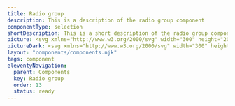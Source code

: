 ```yaml
---
title: Radio group
description: This is a description of the radio group component
componentType: selection
shortDescription: This is a short description of the radio group component
picture: <svg xmlns="http://www.w3.org/2000/svg" width="300" height="200" fill="none" aria-labelledby="radioTitle radioDesc" role="img"><title id="radioTitle">Illustration of the radio button component.</title><desc id="radioDesc">An illustrated radio button component representing radio group component card.</desc><path fill="#36F" d="M121.296 85.252c-8.145 0-14.748 6.6028-14.748 14.7479V100c0 8.145 6.603 14.748 14.748 14.748s14.748-6.603 14.748-14.748v-.0001c0-8.1451-6.603-14.7479-14.748-14.7479Z"/><path fill="#fff" d="M121.296 108.044c4.443 0 8.044-3.601 8.044-8.0441 0-4.4428-3.601-8.0443-8.044-8.0443-4.443 0-8.045 3.6015-8.045 8.0443 0 4.4431 3.602 8.0441 8.045 8.0441Z"/><path stroke="#36F" stroke-width="2.68145" d="M121.296 85.252c-8.145 0-14.748 6.6028-14.748 14.7479V100c0 8.145 6.603 14.748 14.748 14.748s14.748-6.603 14.748-14.748v-.0001c0-8.1451-6.603-14.7479-14.748-14.7479Z"/><path fill="#222" d="M148.459 106.5V94.1868h1.558v10.9802h5.387v1.333h-6.945Zm11.081.225c-.763 0-1.402-.225-1.915-.675-.5-.463-.75-1.102-.75-1.915 0-1.001.444-1.764 1.332-2.29.901-.538 2.321-.913 4.261-1.126 0-.388-.056-.7573-.169-1.1076-.1-.3504-.288-.632-.563-.8447-.263-.2252-.644-.3379-1.145-.3379-.526 0-1.02.1002-1.483.3004-.463.2002-.876.4254-1.239.6757l-.6-1.0699c.425-.2753.944-.5381 1.558-.7883.625-.2628 1.301-.3942 2.027-.3942 1.113 0 1.921.3441 2.421 1.0323.501.6758.751 1.583.751 2.7222v5.593h-1.276l-.132-1.089h-.056c-.426.351-.895.657-1.408.92-.5.263-1.039.394-1.614.394Zm.45-1.239c.438 0 .851-.106 1.239-.319.388-.212.801-.513 1.239-.901v-2.534c-1.514.188-2.578.47-3.191.845-.601.375-.901.857-.901 1.445 0 .513.157.889.469 1.127.313.225.695.337 1.145.337Zm10.942 1.239c-.426 0-.87-.1-1.333-.3-.451-.213-.876-.501-1.276-.864h-.057l-.131.939h-1.239V93.1357h1.539v3.6414l-.037 1.6517c.413-.3628.863-.6632 1.351-.9009.501-.2503 1.001-.3754 1.502-.3754 1.188 0 2.089.4192 2.703 1.2576.613.8384.919 1.9649.919 3.3789 0 1.038-.187 1.927-.563 2.665-.363.738-.844 1.301-1.445 1.689-.588.388-1.233.582-1.933.582Zm-.263-1.295c.751 0 1.37-.319 1.858-.957.501-.651.751-1.539.751-2.666 0-1.001-.188-1.8077-.563-2.4209-.363-.6256-.976-.9385-1.84-.9385-.388 0-.782.1064-1.182.3191-.401.2127-.82.5193-1.258.9197v4.7866c.401.35.795.6 1.183.751.4.137.75.206 1.051.206Zm10.3 1.295c-.814 0-1.552-.187-2.215-.563-.663-.388-1.189-.938-1.577-1.652-.388-.713-.582-1.564-.582-2.552 0-1.001.194-1.859.582-2.5719.4-.7132.914-1.2638 1.539-1.6517.626-.388 1.283-.5819 1.971-.5819 1.164 0 2.058.3879 2.684 1.1637.638.7759.957 1.8148.957 3.1158 0 .163-.006.325-.018.488 0 .15-.013.282-.038.394h-6.156c.062.964.362 1.733.9 2.309.551.576 1.264.863 2.14.863.438 0 .839-.062 1.202-.187.375-.138.732-.313 1.069-.526l.545 1.014c-.388.25-.832.469-1.333.657-.488.187-1.045.281-1.67.281Zm-2.872-5.518h4.88c0-.926-.2-1.6269-.601-2.1024-.388-.4881-.938-.7321-1.651-.7321-.639 0-1.214.2503-1.727.7508-.501.4881-.801 1.1827-.901 2.0837Zm10.119 5.518c-.576 0-.995-.175-1.258-.525-.25-.363-.375-.876-.375-1.539V93.1357h1.539v11.6373c0 .238.044.413.131.526.088.1.188.15.3.15h.132c.05-.013.119-.025.206-.038l.207 1.164c-.1.05-.219.088-.357.113-.137.025-.313.037-.525.037Z"/></svg>
pictureDark: <svg xmlns="http://www.w3.org/2000/svg" width="300" height="200" fill="none" aria-labelledby="radioDarkTitle radioDarkDesc" role="img"><title id="radioDarkTitle">Illustration of the radio button component.</title><desc id="radioDarkDesc">An illustrated radio button component representing radio group component card.</desc><path fill="#5985FF" d="M121.296 85.252c-8.145 0-14.748 6.6028-14.748 14.7479V100c0 8.145 6.603 14.748 14.748 14.748s14.748-6.603 14.748-14.748v-.0001c0-8.1451-6.603-14.7479-14.748-14.7479Z"/><path fill="#fff" d="M121.296 108.044c4.443 0 8.044-3.601 8.044-8.0441 0-4.4428-3.601-8.0443-8.044-8.0443-4.443 0-8.045 3.6015-8.045 8.0443 0 4.4431 3.602 8.0441 8.045 8.0441Z"/><path stroke="#5985FF" stroke-width="2.68145" d="M121.296 85.252c-8.145 0-14.748 6.6028-14.748 14.7479V100c0 8.145 6.603 14.748 14.748 14.748s14.748-6.603 14.748-14.748v-.0001c0-8.1451-6.603-14.7479-14.748-14.7479Z"/><path fill="#F4F4F4" d="M148.459 106.5V94.1868h1.558v10.9802h5.387v1.333h-6.945Zm11.081.225c-.763 0-1.402-.225-1.915-.675-.5-.463-.75-1.102-.75-1.915 0-1.001.444-1.764 1.332-2.29.901-.538 2.321-.913 4.261-1.126 0-.388-.056-.7573-.169-1.1076-.1-.3504-.288-.632-.563-.8447-.263-.2252-.644-.3379-1.145-.3379-.526 0-1.02.1002-1.483.3004-.463.2002-.876.4254-1.239.6757l-.6-1.0699c.425-.2753.944-.5381 1.558-.7883.625-.2628 1.301-.3942 2.027-.3942 1.113 0 1.921.3441 2.421 1.0323.501.6758.751 1.583.751 2.7222v5.593h-1.276l-.132-1.089h-.056c-.426.351-.895.657-1.408.92-.5.263-1.039.394-1.614.394Zm.45-1.239c.438 0 .851-.106 1.239-.319.388-.212.801-.513 1.239-.901v-2.534c-1.514.188-2.578.47-3.191.845-.601.375-.901.857-.901 1.445 0 .513.157.889.469 1.127.313.225.695.337 1.145.337Zm10.942 1.239c-.426 0-.87-.1-1.333-.3-.451-.213-.876-.501-1.276-.864h-.057l-.131.939h-1.239V93.1357h1.539v3.6414l-.037 1.6517c.413-.3628.863-.6632 1.351-.9009.501-.2503 1.001-.3754 1.502-.3754 1.188 0 2.089.4192 2.703 1.2576.613.8384.919 1.9649.919 3.3789 0 1.038-.187 1.927-.563 2.665-.363.738-.844 1.301-1.445 1.689-.588.388-1.233.582-1.933.582Zm-.263-1.295c.751 0 1.37-.319 1.858-.957.501-.651.751-1.539.751-2.666 0-1.001-.188-1.8077-.563-2.4209-.363-.6256-.976-.9385-1.84-.9385-.388 0-.782.1064-1.182.3191-.401.2127-.82.5193-1.258.9197v4.7866c.401.35.795.6 1.183.751.4.137.75.206 1.051.206Zm10.3 1.295c-.814 0-1.552-.187-2.215-.563-.663-.388-1.189-.938-1.577-1.652-.388-.713-.582-1.564-.582-2.552 0-1.001.194-1.859.582-2.5719.4-.7132.914-1.2638 1.539-1.6517.626-.388 1.283-.5819 1.971-.5819 1.164 0 2.058.3879 2.684 1.1637.638.7759.957 1.8148.957 3.1158 0 .163-.006.325-.018.488 0 .15-.013.282-.038.394h-6.156c.062.964.362 1.733.9 2.309.551.576 1.264.863 2.14.863.438 0 .839-.062 1.202-.187.375-.138.732-.313 1.069-.526l.545 1.014c-.388.25-.832.469-1.333.657-.488.187-1.045.281-1.67.281Zm-2.872-5.518h4.88c0-.926-.2-1.6269-.601-2.1024-.388-.4881-.938-.7321-1.651-.7321-.639 0-1.214.2503-1.727.7508-.501.4881-.801 1.1827-.901 2.0837Zm10.119 5.518c-.576 0-.995-.175-1.258-.525-.25-.363-.375-.876-.375-1.539V93.1357h1.539v11.6373c0 .238.044.413.131.526.088.1.188.15.3.15h.132c.05-.013.119-.025.206-.038l.207 1.164c-.1.05-.219.088-.357.113-.137.025-.313.037-.525.037Z"/></svg>
layout: "components/components.njk"
tags: component
eleventyNavigation:
  parent: Components
  key: Radio group
  order: 13
  status: ready
---
```

